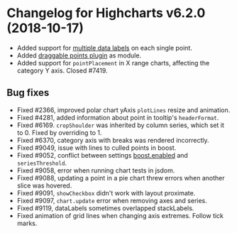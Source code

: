 # Changelog for Highcharts v6.2.0 (2018-10-17)

- Added support for [multiple data labels](http://jsfiddle.net/gh/get/library/pure/highcharts/highcharts/tree/master/samples/highcharts/plotoptions/series-datalabels-multiple/) on each single point.
- Added [draggable points plugin](httpd://api.highcharts.com/highcharts/series.line.dragDrop) as module.
- Added support for `pointPlacement` in X range charts, affecting the category Y axis. Closed #7419.

## Bug fixes
- Fixed #2366, improved polar chart yAxis `plotLines` resize and animation.
- Fixed #4281, added information about point in tooltip's `headerFormat`.
- Fixed #6169. `cropShoulder` was inherited by column series, which set it to 0. Fixed by overriding to 1.
- Fixed #6370, category axis with breaks was rendered incorrectly.
- Fixed #9049, issue with lines to culled points in boost.
- Fixed #9052, conflict between settings [boost.enabled](https://api.highcharts.com/highcharts/boost.enabled) and `seriesThreshold`.
- Fixed #9058, error when running chart tests in jsdom.
- Fixed #9088, updating a point in a pie chart threw errors when another slice was hovered.
- Fixed #9091, `showCheckbox` didn't work with layout proximate.
- Fixed #9097, `chart.update` error when removing axes and series.
- Fixed #9119, dataLabels sometimes overlapped stackLabels.
- Fixed animation of grid lines when changing axis extremes. Follow tick marks.
